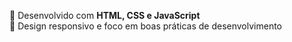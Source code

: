 📌 Desenvolvido com **HTML, CSS e JavaScript**  
📌 Design responsivo e foco em boas práticas de desenvolvimento  